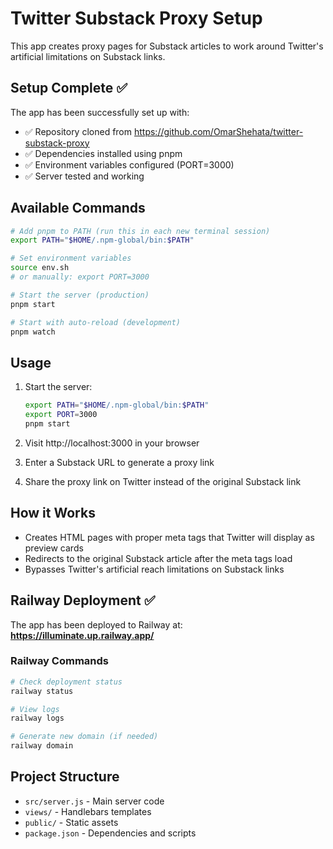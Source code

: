 # Twitter Substack Proxy Setup

This app creates proxy pages for Substack articles to work around Twitter's artificial limitations on Substack links.

## Setup Complete ✅

The app has been successfully set up with:
- ✅ Repository cloned from https://github.com/OmarShehata/twitter-substack-proxy
- ✅ Dependencies installed using pnpm
- ✅ Environment variables configured (PORT=3000)
- ✅ Server tested and working

## Available Commands

```bash
# Add pnpm to PATH (run this in each new terminal session)
export PATH="$HOME/.npm-global/bin:$PATH"

# Set environment variables
source env.sh
# or manually: export PORT=3000

# Start the server (production)
pnpm start

# Start with auto-reload (development)
pnpm watch
```

## Usage

1. Start the server:
   ```bash
   export PATH="$HOME/.npm-global/bin:$PATH"
   export PORT=3000
   pnpm start
   ```

2. Visit http://localhost:3000 in your browser

3. Enter a Substack URL to generate a proxy link

4. Share the proxy link on Twitter instead of the original Substack link

## How it Works

- Creates HTML pages with proper meta tags that Twitter will display as preview cards
- Redirects to the original Substack article after the meta tags load
- Bypasses Twitter's artificial reach limitations on Substack links

## Railway Deployment ✅

The app has been deployed to Railway at:
**https://illuminate.up.railway.app/**

### Railway Commands
```bash
# Check deployment status
railway status

# View logs
railway logs

# Generate new domain (if needed)
railway domain
```

## Project Structure

- `src/server.js` - Main server code
- `views/` - Handlebars templates
- `public/` - Static assets
- `package.json` - Dependencies and scripts 